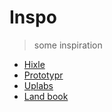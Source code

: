 # Inspo

> some inspiration

* [Hixle](http://www.hixle.co/)
* [Prototypr](https://prototypr.io/home/)
* [Uplabs](https://www.uplabs.com/)
* [Land book](https://land-book.com/)